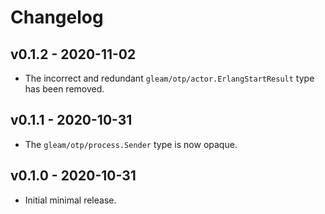 # Changelog

## v0.1.2 - 2020-11-02

- The incorrect and redundant `gleam/otp/actor.ErlangStartResult` type has
  been removed.

## v0.1.1 - 2020-10-31

- The `gleam/otp/process.Sender` type is now opaque.

## v0.1.0 - 2020-10-31

- Initial minimal release.
